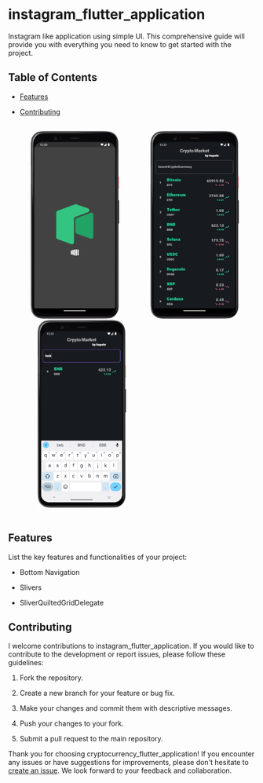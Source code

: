 # instagram_flutter_application

Instagram like application using simple UI. This comprehensive guide will provide you with everything you need to know to get started with the project.

## Table of Contents

- [Features](#features)

- [Contributing](#contributing)


<br />
<div>
  &emsp;&emsp;&emsp;
  <img src="https://github.com/SepehrFakoori/cryptocurrency_flutter_application/blob/52a75d3b24b6698e491f121d3aff8ebb9a1a3562/assets/images/loading_screen.png" alt="Loading Screen" width="180">
  &emsp;&emsp;&emsp;&emsp;
  <img src="https://github.com/SepehrFakoori/cryptocurrency_flutter_application/blob/52a75d3b24b6698e491f121d3aff8ebb9a1a3562/assets/images/crypto_screen.png" alt="Crypto List Screen" width="180">  
  &emsp;&emsp;&emsp;&emsp;
  <img src="https://github.com/SepehrFakoori/cryptocurrency_flutter_application/blob/52a75d3b24b6698e491f121d3aff8ebb9a1a3562/assets/images/searching.png" alt="Searching" width="180">
</div>
<br />


## Features

List the key features and functionalities of your project:

- Bottom Navigation 

- Slivers

- SliverQuiltedGridDelegate


## Contributing
I welcome contributions to instagram_flutter_application. If you would like to contribute to the development or report issues, please follow these guidelines:

1. Fork the repository.

2. Create a new branch for your feature or bug fix.

3. Make your changes and commit them with descriptive messages.

4. Push your changes to your fork.

5. Submit a pull request to the main repository.

Thank you for choosing cryptocurrency_flutter_application! If you encounter any issues or have suggestions for improvements, please don't hesitate to [create an issue](https://github.com/sepehrfakoori/instagram_flutter_application/issues). We look forward to your feedback and collaboration.
